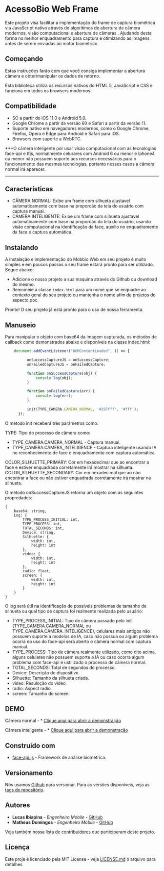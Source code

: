 # AcessoBio Web Frame

Este projeto visa facilitar a implementação do frame de captura biométrica via JavaScript nativo através de algoritimos de abertura de câmera modernos, visão computacional e abertura de câmeras . Ajudando desta forma no melhor enquadramento para captura e otimizando as imagens antes de serem enviadas ao motor biométrico.

## Começando

Estas instruções farão com que você consiga implementar a abertura câmera e obter/manipular os dados de retorno.
 
Esta biblioteca utiliza os recursos nativos do HTML 5, JavaScript e CSS e funciona em todos os browsers modernos.


## Compatibilidade 

- SO a partir do iOS 11.0 e Android 5.0. 
- Google Chrome a partir da versão 60 e Safari a partir da versão 11. 
- Suporte nativo em navegadores modernos, como o Google Chrome, Firefox, Opera e Edge para Android e Safari para iOS. 
- Browsers com suporte a WebRTC. 

***O câmera inteligente por usar visão computacional com as tecnologias face-api e tfjs, 
   normalmente celurares com Android 6 ou menor e Iphone4 ou menor não possuem suporte aos recursos necessários para o funcionamento das mesmas
   tecnologias, portanto nesses casos a câmera normal irá aparecer.
***

 ## Características

- CÂMERA NORMAL: Exibe um frame com silhueta ajustavel automaticamente com base na proporcão da tela do usuário com captura manual. 
- CÂMERA INTELIGENTE: Exibe um frame com silhueta ajustavel automaticamente com base na proporcão da tela do usuário, usando visão computacional na identificação da face, auxílio no enquadramento da face e captura automática.

## Instalando

A instalação e implementação do Mobbio Web em seu projeto é muito simples e em poucos passos o seu frame estará pronto para ser utilizado. Segue abaixo: 

- Adicione o nosso projeto a sua maquina através do Github ou download do mesmo. 
- Remomeie a classe ``index.html`` para um nome que se enquadre ao contexto geral do seu projeto ou mantenha o nome afim de projetos do aspecto poc. 

Pronto! O seu projeto já está pronto para o uso de nossa ferramenta. 

## Manuseio

Para manipular o objeto com base64 da imagem capturada, os métodos de callback como demonstrados abaixo e disponíveis na classe index.html:

  ```javascript
      document.addEventListener("DOMContentLoaded", () => {

            onSuccessCaptureJS = onSuccessCapture;
            onFailedCaptureJS = onFailedCapture;

            function onSuccessCapture(obj) {
                console.log(obj);
            }

            function onFailedCapture(err) {
                console.log(err);
            }
 
            init(TYPE_CAMERA.CAMERA_NORMAL, '#297fff', '#fff');
        });
  
```

O método init receberá três parâmetros como:

TYPE: Tipo do processo de câmera como:

   - TYPE_CAMERA.CAMERA_NORMAL - Captura manual.
   - TYPE_CAMERA.CAMERA_INTELIGENCE - Captura inteligente usando IA no reconhecimento de face e enquadramento com captura automática.

COLOR_SILHUETTE_PRIMARY: Cor em hexadecimal que ao encontrar a face e estiver enquadrada corretamente irá mostrar na silhueta.
COLOR_SILHUETTE_SECONDARY: Cor em hexadecimal que ao não encontrar a face ou não estiver enquadrada corretamente irá mostrar na silhueta.

O método onSuccessCaptureJS retorna um objeto com as seguintes propredades:

```
{
    base64: string,
    Log: {
        TYPE_PROCESS_INITIAL: int,
        TYPE_PROCESS: int,
        TOTAL_SECONDS: int,
        Device: string,
        Silhuette: {
            width: int,
            height: int
        },
        video: {
            width: int,
            height: int
        },
        radio: float,
        screen: {
            width: int,
            height: int
        }
    }
}
```
 O log será útil na identificação de possíveis problemas de tamanho de silhueta ou qual tipo de captura foi realmente realizada pelo usuário:
 
 - TYPE_PROCESS_INITIAL: Tipo de câmera passado pelo init (TYPE_CAMERA.CAMERA_NORMAL ou TYPE_CAMERA.CAMERA_INTELIGENCE), celulares mais antigos não 
 possuem suporte a modelos de IA, caso não possua ou algum problema ocorra no uso do face-api será aberto o câmera normal com captura manual.
 - TYPE_PROCESS: Tipo de câmera realmente utilizado, como dito acima, alguns celulares não possuem suporte a IA ou caso ocorra algum problema com face-api é ustilizado o processo
 de câmera normal.
 - TOTAL_SECONDS: Total de segundos do processo.
 - Device: Descrição do dispositivo.
 - Silhuette: Tamanho da silhueta criada.
 - video: Resuloção do vídeo.
 - radio: Aspect radio.
 - screen: Tamanho do screen.
 
## DEMO



Câmera normal - * [Clique aqui para abrir a demonstração](https://biodevelopment.acesso.io/Crediario/mobbioweb/?type=1)

Câmera inteligente - * [Clique aqui para abrir a demonstração](https://biodevelopment.acesso.io/Crediario/mobbioweb/?type=2)


## Construido com

* [face-api.js](https://github.com/justadudewhohacks/face-api.js) - Framework de análise biométrica.


## Versionamento

Nós usamos [Github](https://github.com/) para versionar. Para as versões disponíveis, veja as [tags do repositório](https://github.com/acesso-io/mobbioweb/releases). 

## Autores

* **Lucas Ibiapina** - *Engenheiro Mobile* - [GitHub](https://github.com/lucas-ibiapina)
* **Matheus Domingos** - *Engenheiro Mobile* - [GitHub](https://github.com/MatheusDomingos)

Veja também nossa lista de [contribuidores](https://github.com/acesso-io/mobbioweb/graphs/contributors) que participaram deste projeto.

## Licença

Este proje é licenciado pela MIT License - veja [LICENSE.md](LICENSE.md) o arquivo para detalhes
